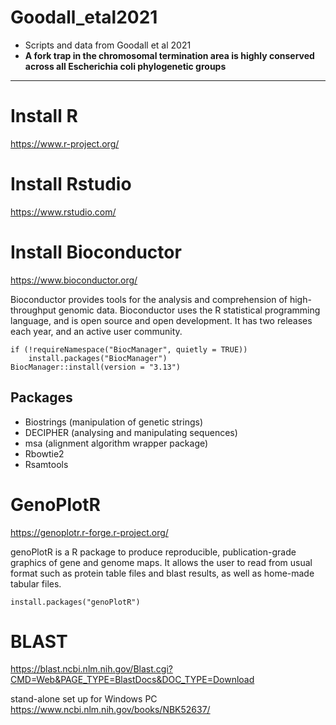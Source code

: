 # Goodall_etal2021
- Scripts and data from Goodall et al 2021
- **A fork trap in the chromosomal termination area is highly conserved across all Escherichia coli phylogenetic groups**

---


# Install R
https://www.r-project.org/

# Install Rstudio
https://www.rstudio.com/

# Install Bioconductor
https://www.bioconductor.org/

Bioconductor provides tools for the analysis and comprehension of high-throughput genomic data. Bioconductor uses the R statistical programming language, and is open source and open development. It has two releases each year, and an active user community.

```{r}
if (!requireNamespace("BiocManager", quietly = TRUE))
    install.packages("BiocManager")
BiocManager::install(version = "3.13")
```

## Packages
- Biostrings (manipulation of genetic strings)
- DECIPHER (analysing and manipulating sequences)
- msa (alignment algorithm wrapper package)
- Rbowtie2
- Rsamtools

# GenoPlotR
https://genoplotr.r-forge.r-project.org/

genoPlotR is a R package to produce reproducible, publication-grade graphics of gene and genome maps. It allows the user to read from usual format such as protein table files and blast results, as well as home-made tabular files.

```{r}
install.packages("genoPlotR")
```

# BLAST
https://blast.ncbi.nlm.nih.gov/Blast.cgi?CMD=Web&PAGE_TYPE=BlastDocs&DOC_TYPE=Download

stand-alone set up for Windows PC
https://www.ncbi.nlm.nih.gov/books/NBK52637/








